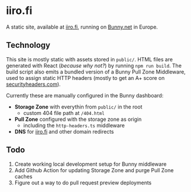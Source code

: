 # iiro.fi

A static site, available at [iiro.fi](https://iiro.fi), running on [Bunny.net](https://bunny.net) in Europe.

## Technology

This site is mostly static with assets stored in `public/`. HTML files are generated with React (_because why not?_) by running `npm run build`. The build script also emits a bundled version of a Bunny Pull Zone Middleware, used to assign static HTTP headers (mostly to get an A+ score on [securityheaders.com](https://securityheaders.com)).

Currently these are manually configured in the Bunny dashboard:

- **Storage Zone** with everythin from `public/` in the root
  - custom 404 file path at `/404.html`
- **Pull Zone** configured with the storage zone as origin
  - including the `http-headers.ts` middleware
- **DNS** for [iiro.fi](https://iiro.fi) and other domain redirects

## Todo

1. Create working local development setup for Bunny middleware
1. Add Github Action for updating Storage Zone and purge Pull Zone caches
1. Figure out a way to do pull request preview deployments
